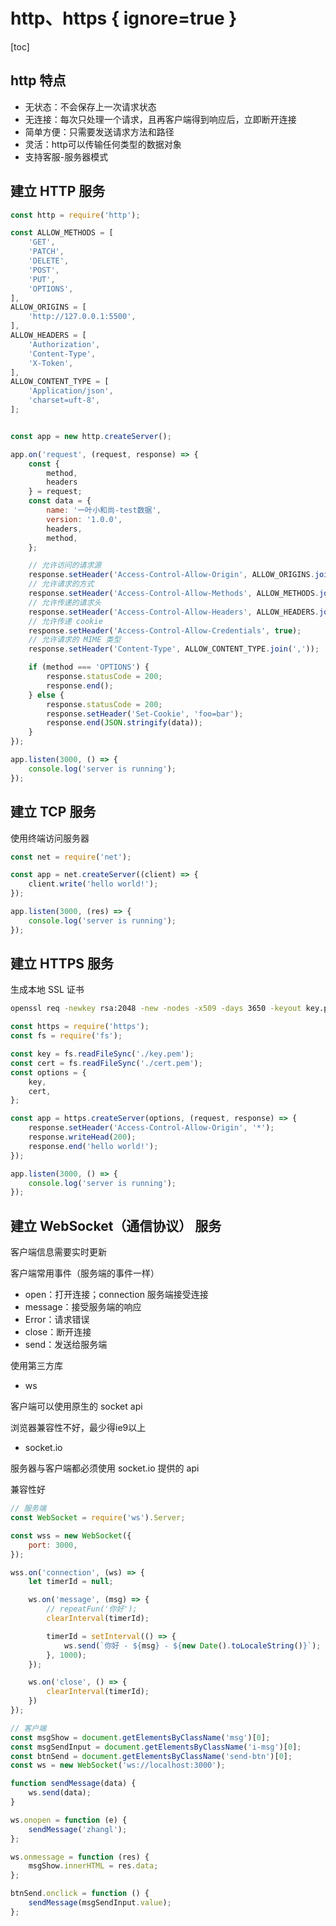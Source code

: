 # http、https { ignore=true }

[toc]

## http 特点

- 无状态：不会保存上一次请求状态
- 无连接：每次只处理一个请求，且再客户端得到响应后，立即断开连接
- 简单方便：只需要发送请求方法和路径
- 灵活：http可以传输任何类型的数据对象
- 支持客服-服务器模式


## 建立 HTTP 服务

```javascript
const http = require('http');

const ALLOW_METHODS = [
    'GET',
    'PATCH',
    'DELETE',
    'POST',
    'PUT',
    'OPTIONS',
],
ALLOW_ORIGINS = [
    'http://127.0.0.1:5500',
],
ALLOW_HEADERS = [
    'Authorization',
    'Content-Type',
    'X-Token',
],
ALLOW_CONTENT_TYPE = [
    'Application/json',
    'charset=uft-8',
];


const app = new http.createServer();

app.on('request', (request, response) => {
    const {
        method,
        headers
    } = request;
    const data = {
        name: '一叶小和尚-test数据',
        version: '1.0.0',
        headers,
        method,
    };

    // 允许访问的请求源
    response.setHeader('Access-Control-Allow-Origin', ALLOW_ORIGINS.join(','));
    // 允许请求的方式
    response.setHeader('Access-Control-Allow-Methods', ALLOW_METHODS.join(','));
    // 允许传递的请求头
    response.setHeader('Access-Control-Allow-Headers', ALLOW_HEADERS.join(','));
    // 允许传递 cookie
    response.setHeader('Access-Control-Allow-Credentials', true);
    // 允许请求的 MIME 类型
    response.setHeader('Content-Type', ALLOW_CONTENT_TYPE.join(','));

    if (method === 'OPTIONS') {
        response.statusCode = 200;
        response.end();
    } else {
        response.statusCode = 200;
        response.setHeader('Set-Cookie', 'foo=bar');
        response.end(JSON.stringify(data));
    }
});

app.listen(3000, () => {
    console.log('server is running');
});
```

## 建立 TCP 服务

使用终端访问服务器

```javascript
const net = require('net');

const app = net.createServer((client) => {
    client.write('hello world!');
});

app.listen(3000, (res) => {
    console.log('server is running');
});
```

## 建立 HTTPS 服务

生成本地 SSL 证书

```bash
openssl req -newkey rsa:2048 -new -nodes -x509 -days 3650 -keyout key.pem -out cert.pem
```

```javascript
const https = require('https');
const fs = require('fs');

const key = fs.readFileSync('./key.pem');
const cert = fs.readFileSync('./cert.pem');
const options = {
    key,
    cert,
};

const app = https.createServer(options, (request, response) => {
    response.setHeader('Access-Control-Allow-Origin', '*');
    response.writeHead(200);
    response.end('hello world!');
});

app.listen(3000, () => {
    console.log('server is running');
});
```

## 建立 WebSocket（通信协议） 服务

客户端信息需要实时更新

客户端常用事件（服务端的事件一样）

- open：打开连接；connection 服务端接受连接
- message：接受服务端的响应
- Error：请求错误
- close：断开连接
- send：发送给服务端

使用第三方库

- ws

客户端可以使用原生的 socket api

浏览器兼容性不好，最少得ie9以上

- socket.io

服务器与客户端都必须使用 socket.io 提供的 api

兼容性好

```javascript
// 服务端
const WebSocket = require('ws').Server;

const wss = new WebSocket({
    port: 3000,
});

wss.on('connection', (ws) => {
    let timerId = null;

    ws.on('message', (msg) => {
        // repeatFun('你好');
        clearInterval(timerId);

        timerId = setInterval(() => {
            ws.send(`你好 - ${msg} - ${new Date().toLocaleString()}`);
        }, 1000);
    });

    ws.on('close', () => {
        clearInterval(timerId);
    })
});

// 客户端
const msgShow = document.getElementsByClassName('msg')[0];
const msgSendInput = document.getElementsByClassName('i-msg')[0];
const btnSend = document.getElementsByClassName('send-btn')[0];
const ws = new WebSocket('ws://localhost:3000');

function sendMessage(data) {
    ws.send(data);
}

ws.onopen = function (e) {
    sendMessage('zhangl');
};

ws.onmessage = function (res) {
    msgShow.innerHTML = res.data;
};

btnSend.onclick = function () {
    sendMessage(msgSendInput.value);
};
```